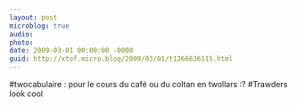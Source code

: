 ```yaml
---
layout: post
microblog: true
audio: 
photo: 
date: 2009-03-01 00:00:00 -0000
guid: http://xtof.micro.blog/2009/03/01/t1266636115.html
---
```

#twocabulaire :  pour le cours du café ou du coltan en twollars :? #Trawders  look cool
